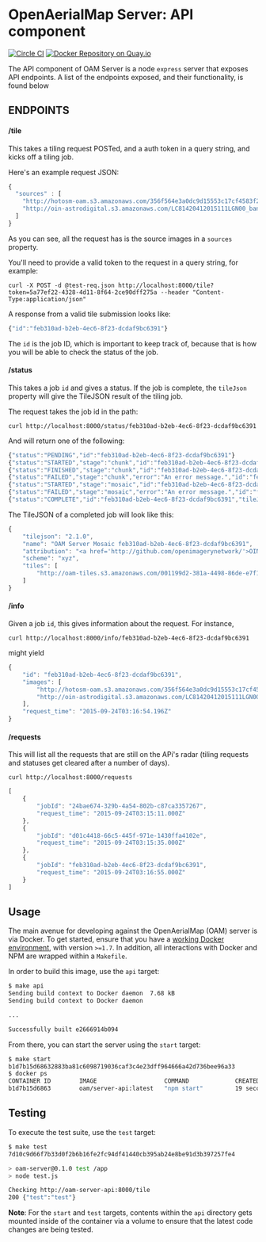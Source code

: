 # OpenAerialMap Server: API component

[![Circle CI](https://circleci.com/gh/hotosm/oam-server-api/tree/master.svg?style=svg)](https://circleci.com/gh/hotosm/oam-server-api/tree/master)
[![Docker Repository on Quay.io](https://quay.io/repository/hotosm/oam-server-api/status "Docker Repository on Quay.io")](https://quay.io/repository/hotosm/oam-server-api)

The API component of OAM Server is a node `express` server that exposes API endpoints. A list of the endpoints exposed, and their functionality, is found below

## ENDPOINTS

#### /tile

This takes a tiling request POSTed, and a auth token in a query string, and kicks off a tiling job.

Here's an example request JSON:

```javascript
{
  "sources" : [
    "http://hotosm-oam.s3.amazonaws.com/356f564e3a0dc9d15553c17cf4583f21-0.tif",
    "http://oin-astrodigital.s3.amazonaws.com/LC81420412015111LGN00_bands_432.TIF"
  ]
}
```

As you can see, all the request has is the source images in a `sources` property.

You'll need to provide a valid token to the request in a query string, for example:

```
curl -X POST -d @test-req.json http://localhost:8000/tile?token=5a77ef22-4328-4d11-8f64-2ce90dff275a --header "Content-Type:application/json"
```

A response from a valid tile submission looks like:

```javascript
{"id":"feb310ad-b2eb-4ec6-8f23-dcdaf9bc6391"}
```

The `id` is the job ID, which is important to keep track of, because that is how you will be able to check the status of the job.

#### /status

This takes a job `id` and gives a status. If the job is complete, the `tileJson` property will give the TileJSON result of the tiling job.

The request takes the job id in the path:
```
curl http://localhost:8000/status/feb310ad-b2eb-4ec6-8f23-dcdaf9bc6391
```

And will return one of the following:
```javascript
{"status":"PENDING","id":"feb310ad-b2eb-4ec6-8f23-dcdaf9bc6391"}
{"status":"STARTED","stage":"chunk","id":"feb310ad-b2eb-4ec6-8f23-dcdaf9bc6391"}
{"status":"FINISHED","stage":"chunk","id":"feb310ad-b2eb-4ec6-8f23-dcdaf9bc6391"}
{"status":"FAILED","stage":"chunk","error":"An error message.","id":"feb310ad-b2eb-4ec6-8f23-dcdaf9bc6391"}
{"status":"STARTED","stage":"mosaic","id":"feb310ad-b2eb-4ec6-8f23-dcdaf9bc6391"}
{"status":"FAILED","stage":"mosaic","error":"An error message.","id":"feb310ad-b2eb-4ec6-8f23-dcdaf9bc6391"}
{"status":"COMPLETE","id":"feb310ad-b2eb-4ec6-8f23-dcdaf9bc6391","tileJson": {...} }
```

The TileJSON of a completed job will look like this:
```javascript
{
    "tilejson": "2.1.0",
    "name": "OAM Server Mosaic feb310ad-b2eb-4ec6-8f23-dcdaf9bc6391",
    "attribution": "<a href='http://github.com/openimagerynetwork/'>OIN contributors</a>",
    "scheme": "xyz",
    "tiles": [
        "http://oam-tiles.s3.amazonaws.com/001199d2-381a-4498-86de-e7f11da0a191/{z}/{x}/{y}.png"
    ]
}
```

#### /info

Given a job `id`, this gives information about the request. For instance,

```
curl http://localhost:8000/info/feb310ad-b2eb-4ec6-8f23-dcdaf9bc6391
```

might yield
```javascript
{
    "id": "feb310ad-b2eb-4ec6-8f23-dcdaf9bc6391",
    "images": [
        "http://hotosm-oam.s3.amazonaws.com/356f564e3a0dc9d15553c17cf4583f21-0.tif",
        "http://oin-astrodigital.s3.amazonaws.com/LC81420412015111LGN00_bands_432.TIF"
    ],
    "request_time": "2015-09-24T03:16:54.196Z"
}
```

#### /requests

This will list all the requests that are still on the APi's radar (tiling requests and statuses get cleared after a number of days).

```
curl http://localhost:8000/requests
```

```javascript
[
    {
        "jobId": "24bae674-329b-4a54-802b-c87ca3357267",
        "request_time": "2015-09-24T03:15:11.000Z"
    },
    {
        "jobId": "d01c4418-66c5-445f-971e-1430ffa4102e",
        "request_time": "2015-09-24T03:15:35.000Z"
    },
    {
        "jobId": "feb310ad-b2eb-4ec6-8f23-dcdaf9bc6391",
        "request_time": "2015-09-24T03:16:55.000Z"
    }
]
```

## Usage

The main avenue for developing against the OpenAerialMap (OAM) server is via Docker. To get started, ensure that you have a [working Docker environment](https://docs.docker.com/machine/), with version `>=1.7`. In addition, all interactions with Docker and NPM are wrapped within a `Makefile`.

In order to build this image, use the `api` target:

```bash
$ make api
Sending build context to Docker daemon  7.68 kB
Sending build context to Docker daemon

...

Successfully built e2666914b094
```

From there, you can start the server using the `start` target:

```bash
$ make start
b1d7b15d68632883ba81c6098719036caf3c4e23dff964666a42d736bee96a33
$ docker ps
CONTAINER ID        IMAGE                   COMMAND             CREATED             STATUS              PORTS                    NAMES
b1d7b15d6863        oam/server-api:latest   "npm start"         19 seconds ago      Up 16 seconds       0.0.0.0:8000->8000/tcp   oam-server-api
```

## Testing

To execute the test suite, use the `test` target:

```bash
$ make test
7d10c9d66f7b33d0f2b6b16fe2fc94df41440cb395ab24e8be91d3b397257fe4

> oam-server@0.1.0 test /app
> node test.js

Checking http://oam-server-api:8000/tile
200 {"test":"test"}
```

**Note**: For the `start` and `test` targets, contents within the `api` directory gets mounted inside of the container via a volume to ensure that the latest code changes are being tested.
